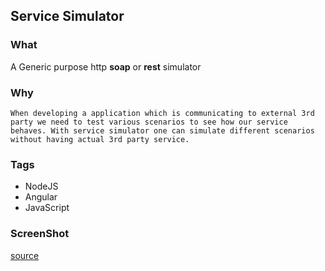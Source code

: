 ## Service Simulator
### What
    
A Generic purpose http __soap__ or __rest__ simulator     

### Why
    When developing a application which is communicating to external 3rd party we need to test various scenarios to see how our service behaves. With service simulator one can simulate different scenarios without having actual 3rd party service.
### Tags
* NodeJS
* Angular
* JavaScript

### ScreenShot
    
[source](http://github.com/sairamaj/service-simulator)
    
